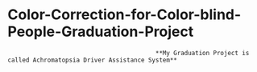 # Color-Correction-for-Color-blind-People-Graduation-Project

                                             **My Graduation Project is called Achromatopsia Driver Assistance System**
                                             
                                             
